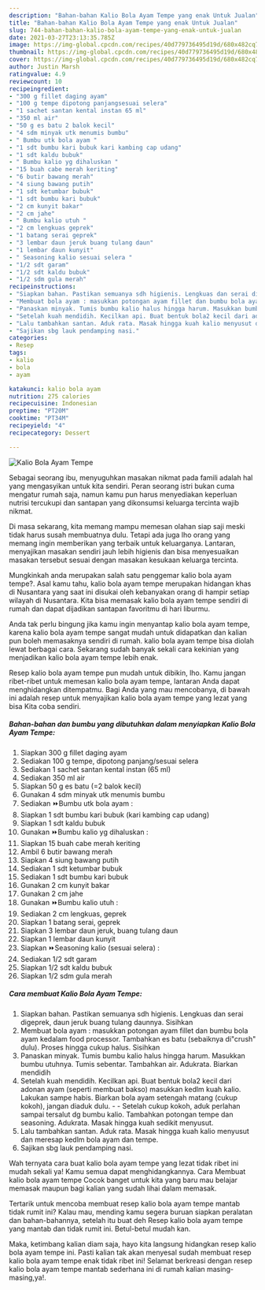 ```yaml
---
description: "Bahan-bahan Kalio Bola Ayam Tempe yang enak Untuk Jualan"
title: "Bahan-bahan Kalio Bola Ayam Tempe yang enak Untuk Jualan"
slug: 744-bahan-bahan-kalio-bola-ayam-tempe-yang-enak-untuk-jualan
date: 2021-03-27T23:13:35.785Z
image: https://img-global.cpcdn.com/recipes/40d779736495d19d/680x482cq70/kalio-bola-ayam-tempe-foto-resep-utama.jpg
thumbnail: https://img-global.cpcdn.com/recipes/40d779736495d19d/680x482cq70/kalio-bola-ayam-tempe-foto-resep-utama.jpg
cover: https://img-global.cpcdn.com/recipes/40d779736495d19d/680x482cq70/kalio-bola-ayam-tempe-foto-resep-utama.jpg
author: Justin Marsh
ratingvalue: 4.9
reviewcount: 10
recipeingredient:
- "300 g fillet daging ayam"
- "100 g tempe dipotong panjangsesuai selera"
- "1 sachet santan kental instan 65 ml"
- "350 ml air"
- "50 g es batu 2 balok kecil"
- "4 sdm minyak utk menumis bumbu"
- " Bumbu utk bola ayam "
- "1 sdt bumbu kari bubuk kari kambing cap udang"
- "1 sdt kaldu bubuk"
- " Bumbu kalio yg dihaluskan "
- "15 buah cabe merah keriting"
- "6 butir bawang merah"
- "4 siung bawang putih"
- "1 sdt ketumbar bubuk"
- "1 sdt bumbu kari bubuk"
- "2 cm kunyit bakar"
- "2 cm jahe"
- " Bumbu kalio utuh "
- "2 cm lengkuas geprek"
- "1 batang serai geprek"
- "3 lembar daun jeruk buang tulang daun"
- "1 lembar daun kunyit"
- " Seasoning kalio sesuai selera "
- "1/2 sdt garam"
- "1/2 sdt kaldu bubuk"
- "1/2 sdm gula merah"
recipeinstructions:
- "Siapkan bahan. Pastikan semuanya sdh higienis. Lengkuas dan serai digeprek, daun jeruk buang tulang daunnya. Sisihkan"
- "Membuat bola ayam : masukkan potongan ayam fillet dan bumbu bola ayam kedalam food processor. Tambahkan es batu (sebaiknya di&#34;crush&#34; dulu). Proses hingga cukup halus. Sisihkan"
- "Panaskan minyak. Tumis bumbu kalio halus hingga harum. Masukkan bumbu utuhnya. Tumis sebentar. Tambahkan air. Adukrata. Biarkan mendidih"
- "Setelah kuah mendidih. Kecilkan api. Buat bentuk bola2 kecil dari adonan ayam (seperti membuat bakso) masukkan kedlm kuah kalio. Lakukan sampe habis. Biarkan bola ayam setengah matang (cukup kokoh), jangan diaduk dulu.   Setelah cukup kokoh, aduk perlahan sampai tersalut dg bumbu kalio. Tambahkan potongan tempe dan seasoning. Adukrata. Masak hingga kuah sedikit menyusut."
- "Lalu tambahkan santan. Aduk rata. Masak hingga kuah kalio menyusut dan meresap kedlm bola ayam dan tempe."
- "Sajikan sbg lauk pendamping nasi."
categories:
- Resep
tags:
- kalio
- bola
- ayam

katakunci: kalio bola ayam 
nutrition: 275 calories
recipecuisine: Indonesian
preptime: "PT20M"
cooktime: "PT34M"
recipeyield: "4"
recipecategory: Dessert

---
```



![Kalio Bola Ayam Tempe](https://img-global.cpcdn.com/recipes/40d779736495d19d/680x482cq70/kalio-bola-ayam-tempe-foto-resep-utama.jpg)

Sebagai seorang ibu, menyuguhkan masakan nikmat pada famili adalah hal yang mengasyikan untuk kita sendiri. Peran seorang istri bukan cuma mengatur rumah saja, namun kamu pun harus menyediakan keperluan nutrisi tercukupi dan santapan yang dikonsumsi keluarga tercinta wajib nikmat.

Di masa  sekarang, kita memang mampu memesan olahan siap saji meski tidak harus susah membuatnya dulu. Tetapi ada juga lho orang yang memang ingin memberikan yang terbaik untuk keluarganya. Lantaran, menyajikan masakan sendiri jauh lebih higienis dan bisa menyesuaikan masakan tersebut sesuai dengan masakan kesukaan keluarga tercinta. 



Mungkinkah anda merupakan salah satu penggemar kalio bola ayam tempe?. Asal kamu tahu, kalio bola ayam tempe merupakan hidangan khas di Nusantara yang saat ini disukai oleh kebanyakan orang di hampir setiap wilayah di Nusantara. Kita bisa memasak kalio bola ayam tempe sendiri di rumah dan dapat dijadikan santapan favoritmu di hari liburmu.

Anda tak perlu bingung jika kamu ingin menyantap kalio bola ayam tempe, karena kalio bola ayam tempe sangat mudah untuk didapatkan dan kalian pun boleh memasaknya sendiri di rumah. kalio bola ayam tempe bisa diolah lewat berbagai cara. Sekarang sudah banyak sekali cara kekinian yang menjadikan kalio bola ayam tempe lebih enak.

Resep kalio bola ayam tempe pun mudah untuk dibikin, lho. Kamu jangan ribet-ribet untuk memesan kalio bola ayam tempe, lantaran Anda dapat menghidangkan ditempatmu. Bagi Anda yang mau mencobanya, di bawah ini adalah resep untuk menyajikan kalio bola ayam tempe yang lezat yang bisa Kita coba sendiri.

<!--inarticleads1-->

##### Bahan-bahan dan bumbu yang dibutuhkan dalam menyiapkan Kalio Bola Ayam Tempe:

1. Siapkan 300 g fillet daging ayam
1. Sediakan 100 g tempe, dipotong panjang/sesuai selera
1. Sediakan 1 sachet santan kental instan (65 ml)
1. Sediakan 350 ml air
1. Siapkan 50 g es batu (=2 balok kecil)
1. Gunakan 4 sdm minyak utk menumis bumbu
1. Sediakan  ⏩Bumbu utk bola ayam :
1. Siapkan 1 sdt bumbu kari bubuk (kari kambing cap udang)
1. Siapkan 1 sdt kaldu bubuk
1. Gunakan  ⏩Bumbu kalio yg dihaluskan :
1. Siapkan 15 buah cabe merah keriting
1. Ambil 6 butir bawang merah
1. Siapkan 4 siung bawang putih
1. Sediakan 1 sdt ketumbar bubuk
1. Sediakan 1 sdt bumbu kari bubuk
1. Gunakan 2 cm kunyit bakar
1. Gunakan 2 cm jahe
1. Gunakan  ⏩Bumbu kalio utuh :
1. Sediakan 2 cm lengkuas, geprek
1. Siapkan 1 batang serai, geprek
1. Siapkan 3 lembar daun jeruk, buang tulang daun
1. Siapkan 1 lembar daun kunyit
1. Siapkan  ⏩Seasoning kalio (sesuai selera) :
1. Sediakan 1/2 sdt garam
1. Siapkan 1/2 sdt kaldu bubuk
1. Siapkan 1/2 sdm gula merah




<!--inarticleads2-->

##### Cara membuat Kalio Bola Ayam Tempe:

1. Siapkan bahan. Pastikan semuanya sdh higienis. Lengkuas dan serai digeprek, daun jeruk buang tulang daunnya. Sisihkan
1. Membuat bola ayam : masukkan potongan ayam fillet dan bumbu bola ayam kedalam food processor. Tambahkan es batu (sebaiknya di&#34;crush&#34; dulu). Proses hingga cukup halus. Sisihkan
1. Panaskan minyak. Tumis bumbu kalio halus hingga harum. Masukkan bumbu utuhnya. Tumis sebentar. Tambahkan air. Adukrata. Biarkan mendidih
1. Setelah kuah mendidih. Kecilkan api. Buat bentuk bola2 kecil dari adonan ayam (seperti membuat bakso) masukkan kedlm kuah kalio. Lakukan sampe habis. Biarkan bola ayam setengah matang (cukup kokoh), jangan diaduk dulu.  -  - Setelah cukup kokoh, aduk perlahan sampai tersalut dg bumbu kalio. Tambahkan potongan tempe dan seasoning. Adukrata. Masak hingga kuah sedikit menyusut.
1. Lalu tambahkan santan. Aduk rata. Masak hingga kuah kalio menyusut dan meresap kedlm bola ayam dan tempe.
1. Sajikan sbg lauk pendamping nasi.




Wah ternyata cara buat kalio bola ayam tempe yang lezat tidak ribet ini mudah sekali ya! Kamu semua dapat menghidangkannya. Cara Membuat kalio bola ayam tempe Cocok banget untuk kita yang baru mau belajar memasak maupun bagi kalian yang sudah lihai dalam memasak.

Tertarik untuk mencoba membuat resep kalio bola ayam tempe mantab tidak rumit ini? Kalau mau, mending kamu segera buruan siapkan peralatan dan bahan-bahannya, setelah itu buat deh Resep kalio bola ayam tempe yang mantab dan tidak rumit ini. Betul-betul mudah kan. 

Maka, ketimbang kalian diam saja, hayo kita langsung hidangkan resep kalio bola ayam tempe ini. Pasti kalian tak akan menyesal sudah membuat resep kalio bola ayam tempe enak tidak ribet ini! Selamat berkreasi dengan resep kalio bola ayam tempe mantab sederhana ini di rumah kalian masing-masing,ya!.

